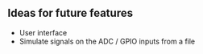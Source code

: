 ## Ideas for future features

* User interface
* Simulate signals on the ADC / GPIO inputs from a file
